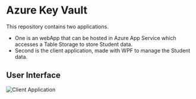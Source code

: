 # Azure Key Vault

This repository contains two applications.
* One is an webApp that can be hosted in Azure App Service which accesses a Table Storage to store Student data.
* Second is the client application, made with WPF to manage the Student data. 

## User Interface
![Client Application](/ClientUserInterface.png)
